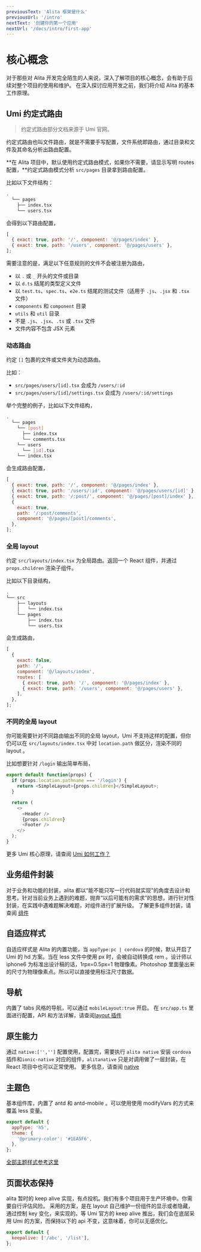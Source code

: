 ```yaml
---
previousText: 'Alita 框架是什么'
previousUrl: '/intro'
nextText: '创建你的第一个应用'
nextUrl: '/docs/intro/first-app'
---
```


# 核心概念

对于那些对 Alita 开发完全陌生的人来说，深入了解项目的核心概念，会有助于后续对整个项目的使用和维护。
在深入探讨应用开发之前，我们将介绍 Alita 的基本工作原理。

## Umi 约定式路由

> 约定式路由部分文档来源于 Umi 官网。

约定式路由也叫文件路由，就是不需要手写配置，文件系统即路由，通过目录和文件及其命名分析出路由配置。

**在 Alita 项目中，默认使用约定式路由模式，如果你不需要，请显示写明 routes 配置，**约定式路由模式分析 `src/pages` 目录拿到路由配置。

比如以下文件结构：

```bash
.
  └── pages
    ├── index.tsx
    └── users.tsx
```

会得到以下路由配置，

```js
[
  { exact: true, path: '/', component: '@/pages/index' },
  { exact: true, path: '/users', component: '@/pages/users' },
];
```

需要注意的是，满足以下任意规则的文件不会被注册为路由，

- 以 `.` 或 `_` 开头的文件或目录
- 以 `d.ts` 结尾的类型定义文件
- 以 `test.ts`、`spec.ts`、`e2e.ts` 结尾的测试文件（适用于 `.js`、`.jsx` 和 `.tsx` 文件）
- `components` 和 `component` 目录
- `utils` 和 `util` 目录
- 不是 `.js`、`.jsx`、`.ts` 或 `.tsx` 文件
- 文件内容不包含 JSX 元素

### 动态路由

约定 `[]` 包裹的文件或文件夹为动态路由。

比如：

- `src/pages/users/[id].tsx` 会成为 `/users/:id`
- `src/pages/users/[id]/settings.tsx` 会成为 `/users/:id/settings`

举个完整的例子，比如以下文件结构，

```bash
.
  └── pages
    └── [post]
      ├── index.tsx
      └── comments.tsx
    └── users
      └── [id].tsx
    └── index.tsx
```

会生成路由配置，

```js
[
  { exact: true, path: '/', component: '@/pages/index' },
  { exact: true, path: '/users/:id', component: '@/pages/users/[id]' },
  { exact: true, path: '/:post/', component: '@/pages/[post]/index' },
  {
    exact: true,
    path: '/:post/comments',
    component: '@/pages/[post]/comments',
  },
];
```

### 全局 layout

约定 `src/layouts/index.tsx` 为全局路由。返回一个 React 组件，并通过 `props.children` 渲染子组件。

比如以下目录结构，

```bash
.
└── src
    ├── layouts
    │   └── index.tsx
    └── pages
        ├── index.tsx
        └── users.tsx
```

会生成路由，

```js
[
  {
    exact: false,
    path: '/',
    component: '@/layouts/index',
    routes: [
      { exact: true, path: '/', component: '@/pages/index' },
      { exact: true, path: '/users', component: '@/pages/users' },
    ],
  },
];
```

### 不同的全局 layout

你可能需要针对不同路由输出不同的全局 layout，Umi 不支持这样的配置，但你仍可以在 `src/layouts/index.tsx` 中对 `location.path` 做区分，渲染不同的 layout 。

比如想要针对 `/login` 输出简单布局，

```js
export default function(props) {
  if (props.location.pathname === '/login') {
    return <SimpleLayout>{props.children}</SimpleLayout>;
  }

  return (
    <>
      <Header />
      {props.children}
      <Footer />
    </>
  );
}
```

更多 Umi 核心原理，请查阅 [Umi 如何工作？](https://umijs.org/zh-CN/how-umi-works)

## 业务组件封装

对于业务和功能的封装，alita 都以“能不能只写一行代码就实现”的角度去设计和思考。针对当前业务上遇到的难题，抛弃“以后可能有的需求”的思想，进行针对性封装，在实践中遇难题解决难题，对组件进行扩展升级。
了解更多组件封装，请查阅 [组件](/components)

## 自适应样式

自适应样式是 Alita 的内置功能，当 `appType:pc | cordova` 的时候，默认开启了 Umi 的 hd 方案。当在 less 文件中使用 px 时，会被自动转换成 rem 。设计师以 iphone6 为标准出设计稿的话，1rpx=0.5px=1 物理像素。Photoshop 里面量出来的尺寸为物理像素点。所以可以直接使用标注尺寸数据。

## 导航

内置了 tabs 风格的导航，可以通过 `mobileLayout:true` 开启。
在 `src/app.ts` 里面进行配置，API 和方法详解，请查阅[layout 插件](/plugins/layout)

## 原生能力

通过 `native:['','']` 配置使用，配置完，需要执行 `alita native` 安装 `cordova` 插件和`ionic-native` 对应的组件，`alitanative` 只是对调用做了一层封装，在 React 项目中也可以正常使用。
更多信息，请查阅 [native](/native)

## 主题色

基本组件库，内置了 antd 和 antd-mobile 。可以使用使用 modifyVars 的方式来覆盖 less 变量。

```js
export default {
  appType: 'h5',
  theme: {
    '@primary-color': '#1EA5F6',
  },
};
```

[全部主题样式参考这里](https://github.com/ant-design/ant-design-mobile/blob/master/components/style/themes/default.less)

## 页面状态保持

alita 暂时的 keep alive 实现，有点投机。我们有多个项目用于生产环境中。你需要自行评估风险。
采用的方案，是在 layout 自己维护一份组件的显示或者隐藏，通过控制 key 变化，来实现的。等 Umi 官方的 keep alive 推出，我们会在底层采用 Umi 的方案，而保持以下的 api 不变，这意味着，你可以无感优化。

```js
export default {
  keepalive: ['/abc', '/list'],
};
```
